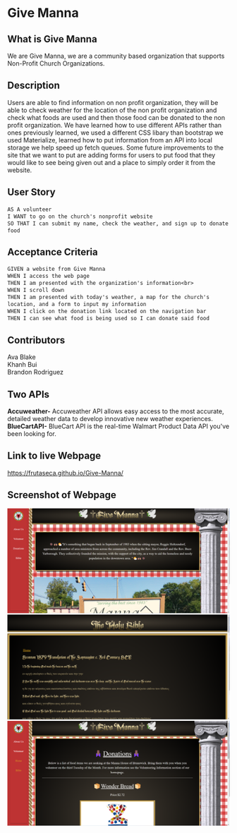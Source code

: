 # Give Manna

## What is Give Manna
We are Give Manna, we are a community based organization that supports Non-Profit Church Organizations.

## Description
Users are able to find information on non profit organization, they will be able to check weather for the location of the non profit organization and check what foods are used and then those food can be donated to the non profit organization.
We have learned how to use different APIs rather than ones previously learned, we used a different CSS libary than bootstrap we used Materialize, learned how to put information from an API into local storage we help speed up fetch queues.
Some future improvements to the site that we want to put are adding forms for users to put food that they would like to see being given out and a place to simply order it from the website.

## User Story
```
AS A volunteer
I WANT to go on the church's nonprofit website
SO THAT I can submit my name, check the weather, and sign up to donate food
```

## Acceptance Criteria
```
GIVEN a website from Give Manna
WHEN I access the web page
THEN I am presented with the organization's information<br>
WHEN I scroll down
THEN I am presented with today's weather, a map for the church's location, and a form to input my information
WHEN I click on the donation link located on the navigation bar
THEN I can see what food is being used so I can donate said food
```

## Contributors
Ava Blake<br>
Khanh Bui<br>
Brandon Rodriguez<br>

## Two APIs
**Accuweather-** Accuweather API  allows easy access to the most accurate, detailed weather data to develop innovative new weather experiences.<br>
**BlueCartAPI-** BlueCart API is the real-time Walmart Product Data API you've been looking for.

## Link to live Webpage
https://frutaseca.github.io/Give-Manna/
## Screenshot of Webpage
![Screenshot of Website](./assets/images/screenshot-1.png)
![Screenshot of Website](./assets/images/screenshot-2.png)
![Screenshot of Website](./assets/images/screenshot-3.png)
